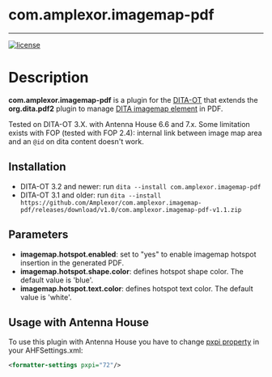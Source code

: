 # com.amplexor.imagemap-pdf
------------------------

[![license](https://img.shields.io/badge/license-Apache%202.0-blue.svg)](http://www.apache.org/licenses/LICENSE-2.0)

# Description
**com.amplexor.imagemap-pdf** is a plugin for the [DITA-OT](http://dita-ot.github.io) that extends the **org.dita.pdf2** plugin to manage [DITA imagemap element](https://www.oxygenxml.com/dita/1.3/specs/langRef/base/imagemap.html) in PDF.

Tested on DITA-OT 3.X. with Antenna House 6.6 and 7.x.
Some limitation exists with FOP (tested with FOP 2.4): internal link between image map area and an `@id` on dita content doesn't work.

## Installation
- DITA-OT 3.2 and newer: run `dita --install com.amplexor.imagemap-pdf`
- DITA-OT 3.1 and older: run `dita --install https://github.com/Amplexor/com.amplexor.imagemap-pdf/releases/download/v1.0/com.amplexor.imagemap-pdf-v1.1.zip`

## Parameters
- **imagemap.hotspot.enabled**: set to "yes" to enable imagemap hotspot insertion in the generated PDF.
- **imagemap.hotspot.shape.color**: defines hotspot shape color. The default value is 'blue'.
- **imagemap.hotspot.text.color**: defines hotspot text color. The default value is 'white'.


## Usage with Antenna House
To use this plugin with Antenna House you have to change [pxpi property](https://www.antennahouse.com/product/ahf60/docs/ahf-optset.html#pxpi) in your AHFSettings.xml:
```xml
<formatter-settings pxpi="72"/>
```        

